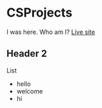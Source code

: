 # CSProjects

I was here. Who am I?
[Live site](https://scoles-bran23.github.io/CSProjects/)

## Header 2

List
- hello
- welcome
- hi
